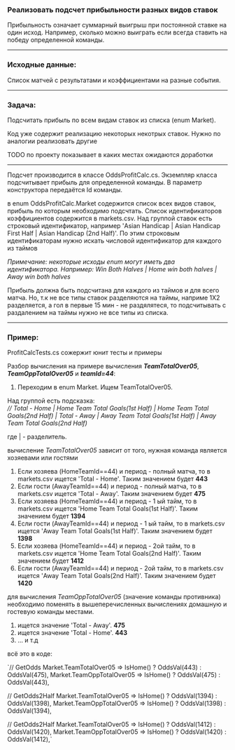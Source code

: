 ### Реализовать подсчет прибыльности разных видов ставок

Прибыльность означает суммарный выигрыш при постоянной ставке на один исход.
Например, сколько можно выиграть если всегда ставить на победу определенной команды.

--- 

### Исходные данные:
Список матчей с результатами и коэффициентами на разные события.

--- 
### Задача:
Подсчитать прибыль по всем видам ставок из списка (enum Market).

Код уже содержит реализацию некоторых некотрых ставок. Нужно по аналогии реализовать другие

TODO по проекту показывает в каких местах ожидаются доработки

--- 

Подсчет производится в классе OddsProfitCalc.cs. Экземпляр класса подсчитывает прибыль для определенной команды. 
В параметр конструктора передаётся Id команды. 

в enum OddsProfitCalc.Market содержится список всех видов ставок, прибыль по которым необходимо подсчтать.
Список идентификаторов коэффициентов содержится в markets.csv.
Над группой ставок есть строковый идентификатор, например 'Asian Handicap | Asian Handicap First Half | Asian Handicap (2nd Half)'.
По этим строковым идентификаторам нужно искать числовой идентификатор для каждого из таймов

_Примечание: некоторые исходы enum могут иметь два идентификатора.
Например: Win Both Halves | Home win both halves | Away win both halves_

Прибыль должна быть подсчитана для каждого из таймов и для всего матча.
Но, т.к не все типы ставок разделяются на таймы, наприме 1X2 разделяется, а гол в первые 15 мин - не раздялятеся,
то подсчитывать с раздалением на таймы нужно не все типы из списка.

---

### Пример:

ProfitCalcTests.сs сожержит юнит тесты и примеры

Разбор вычисления на примере вычисления **_TeamTotalOver05_**, **_TeamOppTotalOver05_** и _**teamId=44**_:

1. Переходим в enum Market. Ищем TeamTotalOver05. 

Над группой есть подсказка:         
_// Total - Home | Home Team Total Goals(1st Half) | Home Team Total Goals(2nd Half) | Total - Away | Away Team Total Goals(1st Half) | Away Team Total Goals(2nd Half)_

где | - разделитель.

вычисление _TeamTotalOver05_ зависит от того, нужная команда является хозяевами или гостями
1) Если хозяева (HomeTeamId==44) и период - полный матча, то в markets.csv ищется 'Total - Home'. Таким значением будет **443**
2) Если гости (AwayTeamId==44) и период - полный матча, то в markets.csv ищется 'Total - Away'. Таким значением будет **475**
3) Если хозяева (HomeTeamId==44) и период - 1 ый тайм, то в markets.csv ищется 'Home Team Total Goals(1st Half)'. Таким значением будет **1394**
4) Если гости (AwayTeamId==44) и период - 1 ый тайм, то в markets.csv ищется 'Away Team Total Goals(1st Half)'. Таким значением будет **1398**
5) Если хозяева (HomeTeamId==44) и период - 2ой тайм, то в markets.csv ищется 'Home Team Total Goals(2nd Half)'. Таким значением будет **1412**
6) Если гости (AwayTeamId==44) и период - 2ой тайм, то в markets.csv ищется 'Away Team Total Goals(2nd Half)'. Таким значением будет **1420**

для вычисления _TeamOppTotalOver05_ (значение команды противника) необходимо поменять в вышеперечисленных вычислениях домашную и гостевую команды местами.
1) ищется значение 'Total - Away'. **475**
2) ищется значение 'Total - Home'. **443**
3) ... и т.д

всё это в коде:

`// GetOdds
Market.TeamTotalOver05 => IsHome() ? OddsVal(443) : OddsVal(475),
Market.TeamOppTotalOver05 => IsHome() ? OddsVal(475) : OddsVal(443),

// GetOdds2Half
Market.TeamTotalOver05 => IsHome() ? OddsVal(1394) : OddsVal(1398),
Market.TeamOppTotalOver05 => IsHome() ? OddsVal(1398) : OddsVal(1394),

// GetOdds2Half
Market.TeamTotalOver05 => IsHome() ? OddsVal(1412) : OddsVal(1420),
Market.TeamOppTotalOver05 => IsHome() ? OddsVal(1420) : OddsVal(1412),`

